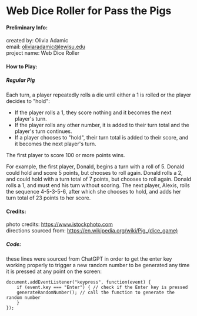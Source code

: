 # Web Dice Roller for Pass the Pigs
#### Preliminary Info: 
created by: Olivia Adamic <br>
email: oliviaradamic@lewisu.edu <br>
project name: Web Dice Roller <br>

#### How to Play: 
##### Regular Pig

Each turn, a player repeatedly rolls a die until either a 1 is rolled or the player decides to "hold":

- If the player rolls a 1, they score nothing and it becomes the next player's turn.
- If the player rolls any other number, it is added to their turn total and the player's turn continues.
- If a player chooses to "hold", their turn total is added to their score, and it becomes the next player's turn.

The first player to score 100 or more points wins.

For example, the first player, Donald, begins a turn with a roll of 5. Donald could hold and score 5 points, but chooses to roll again. Donald rolls a 2, and could hold with a turn total of 7 points, but chooses to roll again. Donald rolls a 1, and must end his turn without scoring. The next player, Alexis, rolls the sequence 4-5-3-5-6, after which she chooses to hold, and adds her turn total of 23 points to her score. 


#### Credits: 
photo credits: <a href="https://www.istockphoto.com">https://www.istockphoto.com</a> <br>
directions sourced from: <a href="https://en.wikipedia.org/wiki/Pig_(dice_game)">https://en.wikipedia.org/wiki/Pig_(dice_game)</a> <br> 

##### Code: 
these lines were sourced from ChatGPT in order to get the enter key working properly to trigger a new random number to be generated any time it is pressed at any point on the screen: 

    document.addEventListener("keypress", function(event) {
        if (event.key === "Enter") { // check if the Enter key is pressed
        generateRandomNumber(); // call the function to generate the random number
        }
    });


